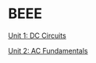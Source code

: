# BEEE

[Unit 1: DC Circuits](https://github.com/gne-ldh/ClassNotes/blob/main/Notes/BEEE/Theory/Unit%201%3A%20DC%20Circuits.md)

[Unit 2: AC Fundamentals](https://github.com/gne-ldh/ClassNotes/blob/main/Notes/BEEE/Theory/Unit%202%3A%20AC%20Fundamentals.md)
